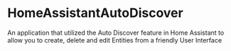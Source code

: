 # HomeAssistantAutoDiscover
An application that utilized the Auto Discover feature in Home Assistant to allow you to create, delete and edit Entities from a friendly User Interface
